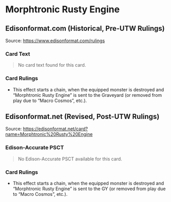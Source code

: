 # Morphtronic Rusty Engine

## Edisonformat.com (Historical, Pre-UTW Rulings)

Source: https://www.edisonformat.com/rulings

### Card Text

> No card text found for this card.

### Card Rulings

*   This effect starts a chain, when the equipped monster is destroyed and “Morphtronic Rusty Engine” is sent to the Graveyard (or removed from play due to “Macro Cosmos”, etc.).

## Edisonformat.net (Revised, Post-UTW Rulings)

Source: https://edisonformat.net/card?name=Morphtronic%20Rusty%20Engine

### Edison-Accurate PSCT

> No Edison-Accurate PSCT available for this card.

### Card Rulings

*   This effect starts a chain, when the equipped monster is destroyed and “Morphtronic Rusty Engine” is sent to the GY (or removed from play due to “Macro Cosmos”, etc.).
            